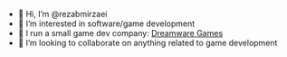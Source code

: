 - 👋 Hi, I’m @rezabmirzaei
- 👀 I’m interested in software/game development
- 🌱 I run a small game dev company: [Dreamware Games](https://dreamware.games/)
- 💞️ I’m looking to collaborate on anything related to game development

<!---
rezabmirzaei/rezabmirzaei is a ✨ special ✨ repository because its `README.md` (this file) appears on your GitHub profile.
You can click the Preview link to take a look at your changes.
--->
